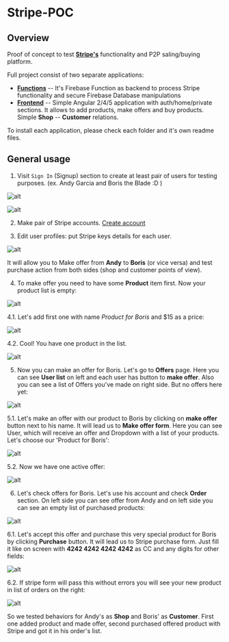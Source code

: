 # Stripe-POC

## Overview

Proof of concept to test [**Stripe's**](http://stripe.com) functionality and P2P saling/buying platform.

Full project consist of two separate applications:
- [**Functions**](./functions) -- It's Firebase Function as backend to process Stripe functionality and secure Firebase Database manipulations
- [**Frontend**](./frontend) -- Simple Angular 2/4/5 application with auth/home/private sections. It allows to add products, make offers and buy products. Simple **Shop** -- **Customer** relations.

To install each application, please check each folder and it's own readme files.

## General usage

1. Visit `Sign In` (Signup) section to create at least pair of users for testing purposes. (ex. Andy Garcia and Boris the Blade :D )

![alt](_readme/signup_1.png)

![alt](_readme/signup_2.png)

2. Make pair of Stripe accounts. [Create account](https://dashboard.stripe.com/register)

3. Edit user profiles: put Stripe keys details for each user.

![alt](_readme/stripe_keys.png)

It will allow you to Make offer from **Andy** to **Boris** (or vice versa) and test purchase action from both sides (shop and customer points of view).

4. To make offer you need to have some **Product** item first. Now your product list is empty:

![alt](_readme/products_empty.png)

4.1. Let's add first one with name *Product for Boris* and $15 as a price:

![alt](_readme/product_adding.png)

4.2. Cool! You have one product in the list.

![alt](_readme/product_added.png)

5. Now you can make an offer for Boris. Let's go to **Offers** page. Here you can see **User list** on left and each user has button to **make offer**. Also you can see a list of Offers you've made on right side. But no offers here yet:

![alt](_readme/offer_start.png)

5.1. Let's make an offer with our product to Boris by clicking on **make offer** button next to his name. It will lead us to **Make offer form**. Here you can see User, which will receive an offer and Dropdown with a list of your products. Let's choose our 'Product for Boris':

![alt](_readme/offer_form.png)

5.2. Now we have one active offer:

![alt](_readme/offer_added.png)

6. Let's check offers for Boris. Let's use his account and check **Order** section. On left side you can see offer from Andy and on left side you can see an empty list of purchased products:

![alt](_readme/offer_to_buy.png)

6.1. Let's accept this offer and purchase this very special product for Boris by clicking **Purchase** button. It will lead us to Stripe purchase form. Just fill it like on screen with **4242 4242 4242 4242** as CC and any digits for other fields:

![alt](_readme/purchasing.png)

6.2. If stripe form will pass this without errors you will see your new product in list of orders on the right:

![alt](_readme/order_bought.png)

So we tested behaviors for Andy's as **Shop** and Boris' as **Customer**. First one added product and made offer, second purchased offered product with Stripe and got it in his order's list.
